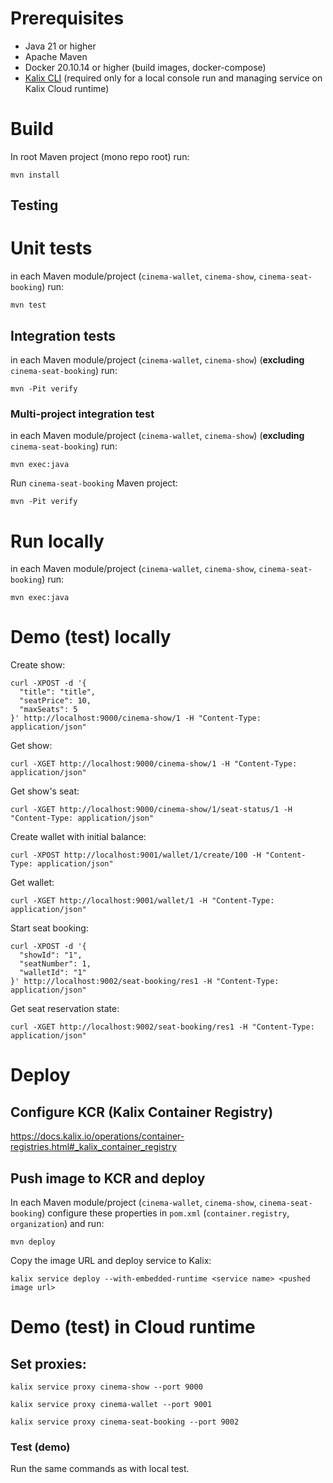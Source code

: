 # Prerequisites 
- Java 21 or higher
- Apache Maven
- Docker 20.10.14 or higher (build images, docker-compose)
- [Kalix CLI](https://docs.kalix.io/kalix/install-kalix.html) (required only for a local console run and managing service on Kalix Cloud runtime)

# Build 
In root Maven project (mono repo root) run:
```shell
mvn install
```
## Testing
# Unit tests
in each Maven module/project (`cinema-wallet`, `cinema-show`, `cinema-seat-booking`) run:
```shell
mvn test
```

## Integration tests
in each Maven module/project (`cinema-wallet`, `cinema-show`) (<b>excluding</b> `cinema-seat-booking`) run:
```shell
mvn -Pit verify
```
### Multi-project integration test
in each Maven module/project (`cinema-wallet`, `cinema-show`) (<b>excluding</b> `cinema-seat-booking`) run:
```shell
mvn exec:java
```
Run `cinema-seat-booking` Maven project:
```shell
mvn -Pit verify
```

# Run locally
in each Maven module/project (`cinema-wallet`, `cinema-show`, `cinema-seat-booking`) run: 
```shell
mvn exec:java
```

# Demo (test) locally
Create show:
```shell
curl -XPOST -d '{
  "title": "title",
  "seatPrice": 10,
  "maxSeats": 5
}' http://localhost:9000/cinema-show/1 -H "Content-Type: application/json"
```
Get show:
```shell
curl -XGET http://localhost:9000/cinema-show/1 -H "Content-Type: application/json"
```
Get show's seat:
```shell
curl -XGET http://localhost:9000/cinema-show/1/seat-status/1 -H "Content-Type: application/json"
```

Create wallet with initial balance:
```shell
curl -XPOST http://localhost:9001/wallet/1/create/100 -H "Content-Type: application/json"
```

Get wallet:
```shell
curl -XGET http://localhost:9001/wallet/1 -H "Content-Type: application/json"
```

Start seat booking:
```shell
curl -XPOST -d '{
  "showId": "1",
  "seatNumber": 1,
  "walletId": "1"
}' http://localhost:9002/seat-booking/res1 -H "Content-Type: application/json"
```
Get seat reservation state:
```shell
curl -XGET http://localhost:9002/seat-booking/res1 -H "Content-Type: application/json"
```

# Deploy
## Configure KCR (Kalix Container Registry)
https://docs.kalix.io/operations/container-registries.html#_kalix_container_registry

## Push image to KCR and deploy
In each Maven module/project (`cinema-wallet`, `cinema-show`, `cinema-seat-booking`) configure these properties in `pom.xml` (`container.registry`, `organization`) and run:
```shell
mvn deploy
```
Copy the image URL and deploy service to Kalix:
```shell
kalix service deploy --with-embedded-runtime <service name> <pushed image url>
```
# Demo (test) in Cloud runtime
## Set proxies:
```shell
kalix service proxy cinema-show --port 9000
```
```shell
kalix service proxy cinema-wallet --port 9001
```
```shell
kalix service proxy cinema-seat-booking --port 9002
```
### Test (demo)
Run the same commands as with local test.
